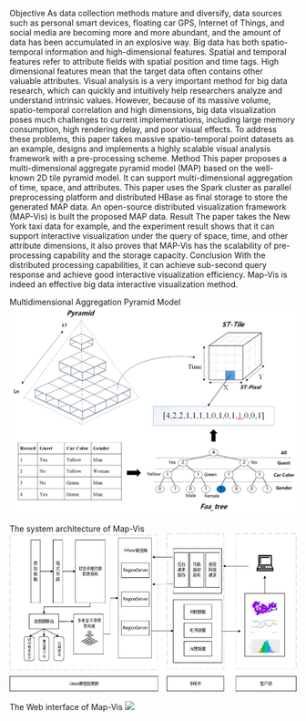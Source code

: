 Objective  As data collection methods mature and diversify, data sources such as personal smart devices, floating car GPS, Internet of Things, and social media are becoming more and more abundant, and the amount of data has been accumulated in an explosive way. Big data has both spatio-temporal information and high-dimensional features. Spatial and temporal features refer to attribute fields with spatial position and time tags. High dimensional features mean that the target data often contains other valuable attributes. Visual analysis is a very important method for big data research, which can quickly and intuitively help researchers analyze and understand intrinsic values. However, because of its massive volume, spatio-temporal correlation and high dimensions, big data visualization poses much challenges to current implementations, including large memory consumption, high rendering delay, and poor visual effects. To address these problems, this paper takes massive spatio-temporal point datasets as an example, designs and implements a highly scalable visual analysis framework with a pre-processing scheme. Method  This paper proposes a multi-dimensional aggregate pyramid model (MAP) based on the well-known 2D tile pyramid model. It can support multi-dimensional aggregation of time, space, and attributes. This paper uses the Spark cluster as parallel preprocessing platform and distributed HBase as final storage to store the generated MAP data. An open-source distributed visualization framework (MAP-Vis) is built the proposed MAP data. Result  The paper takes the New York taxi data for example, and the experiment result shows that it can support interactive visualization under the query of space, time, and other attribute dimensions, it also proves that MAP-Vis has the scalability of pre-processing capability and the storage capacity. Conclusion  With the distributed processing capabilities, it can achieve sub-second query response and achieve good interactive visualization efficiency. Map-Vis is indeed an effective big data interactive visualization method.

Multidimensional Aggregation Pyramid Model
![](/img/MAP.png)

 The system architecture of Map-Vis
 ![](/img/MAP-Vis.jpg)

The Web interface of Map-Vis
![](/img/nyc_taxi.gif)
